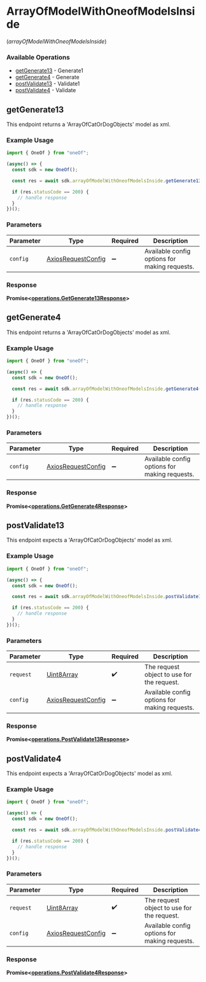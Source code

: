 # ArrayOfModelWithOneofModelsInside
(*arrayOfModelWithOneofModelsInside*)

### Available Operations

* [getGenerate13](#getgenerate13) - Generate1
* [getGenerate4](#getgenerate4) - Generate
* [postValidate13](#postvalidate13) - Validate1
* [postValidate4](#postvalidate4) - Validate

## getGenerate13

This endpoint returns a 'ArrayOfCatOrDogObjects' model as xml.

### Example Usage

```typescript
import { OneOf } from "oneOf";

(async() => {
  const sdk = new OneOf();

  const res = await sdk.arrayOfModelWithOneofModelsInside.getGenerate13();

  if (res.statusCode == 200) {
    // handle response
  }
})();
```

### Parameters

| Parameter                                                    | Type                                                         | Required                                                     | Description                                                  |
| ------------------------------------------------------------ | ------------------------------------------------------------ | ------------------------------------------------------------ | ------------------------------------------------------------ |
| `config`                                                     | [AxiosRequestConfig](https://axios-http.com/docs/req_config) | :heavy_minus_sign:                                           | Available config options for making requests.                |


### Response

**Promise<[operations.GetGenerate13Response](../../models/operations/getgenerate13response.md)>**


## getGenerate4

This endpoint returns a 'ArrayOfCatOrDogObjects' model as xml.

### Example Usage

```typescript
import { OneOf } from "oneOf";

(async() => {
  const sdk = new OneOf();

  const res = await sdk.arrayOfModelWithOneofModelsInside.getGenerate4();

  if (res.statusCode == 200) {
    // handle response
  }
})();
```

### Parameters

| Parameter                                                    | Type                                                         | Required                                                     | Description                                                  |
| ------------------------------------------------------------ | ------------------------------------------------------------ | ------------------------------------------------------------ | ------------------------------------------------------------ |
| `config`                                                     | [AxiosRequestConfig](https://axios-http.com/docs/req_config) | :heavy_minus_sign:                                           | Available config options for making requests.                |


### Response

**Promise<[operations.GetGenerate4Response](../../models/operations/getgenerate4response.md)>**


## postValidate13

This endpoint expects a 'ArrayOfCatOrDogObjects' model as xml.

### Example Usage

```typescript
import { OneOf } from "oneOf";

(async() => {
  const sdk = new OneOf();

  const res = await sdk.arrayOfModelWithOneofModelsInside.postValidate13("rXJ#*DNx!F" as bytes <<<>>>);

  if (res.statusCode == 200) {
    // handle response
  }
})();
```

### Parameters

| Parameter                                                    | Type                                                         | Required                                                     | Description                                                  |
| ------------------------------------------------------------ | ------------------------------------------------------------ | ------------------------------------------------------------ | ------------------------------------------------------------ |
| `request`                                                    | [Uint8Array](../../models//.md)                              | :heavy_check_mark:                                           | The request object to use for the request.                   |
| `config`                                                     | [AxiosRequestConfig](https://axios-http.com/docs/req_config) | :heavy_minus_sign:                                           | Available config options for making requests.                |


### Response

**Promise<[operations.PostValidate13Response](../../models/operations/postvalidate13response.md)>**


## postValidate4

This endpoint expects a 'ArrayOfCatOrDogObjects' model as xml.

### Example Usage

```typescript
import { OneOf } from "oneOf";

(async() => {
  const sdk = new OneOf();

  const res = await sdk.arrayOfModelWithOneofModelsInside.postValidate4("?4XB(ZSf0!" as bytes <<<>>>);

  if (res.statusCode == 200) {
    // handle response
  }
})();
```

### Parameters

| Parameter                                                    | Type                                                         | Required                                                     | Description                                                  |
| ------------------------------------------------------------ | ------------------------------------------------------------ | ------------------------------------------------------------ | ------------------------------------------------------------ |
| `request`                                                    | [Uint8Array](../../models//.md)                              | :heavy_check_mark:                                           | The request object to use for the request.                   |
| `config`                                                     | [AxiosRequestConfig](https://axios-http.com/docs/req_config) | :heavy_minus_sign:                                           | Available config options for making requests.                |


### Response

**Promise<[operations.PostValidate4Response](../../models/operations/postvalidate4response.md)>**


